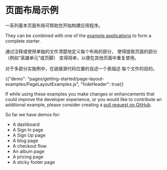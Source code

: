 # 页面布局示例

<p class="description">一系列基本页面布局可帮助您开始构建应用程序。</p>

They can be combined with one of the [example applications](https://github.com/mui-org/material-ui/tree/next/examples) to form a complete starter.

通过注释或使用单独的文件清楚地定义每个布局的部分， 使得提取页面的部分（例如“英雄单元”或页脚） 变得简单，以便在其他页面中重复使用。

对于多部分实施例中，在链接源代码位置的自述一个表描述 每个文件的目的。

{{"demo": "pages/getting-started/page-layout-examples/PageLayoutExamples.js", "hideHeader": true}}

If while using these examples you make changes or enhancements that could improve the developer experience, or you would like to contribute an additional example, please consider creating a [pull request on GitHub](https://github.com/mui-org/material-ui/pulls).

So far we have demos for:

- A dashboard
- A Sign In page
- A Sign Up page
- A blog page
- A checkout flow
- An album page
- A pricing page
- A sticky footer page